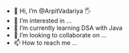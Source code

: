 - 👋 Hi, I’m @ArpitVadariya 🖐
- 👀 I’m interested in ...
- 🌱 I’m currently learning DSA with Java
- 💞️ I’m looking to collaborate on ...
- 📫 How to reach me ...

<!---
ArpitVadariya/ArpitVadariya is a ✨ special ✨ repository because its `README.md` (this file) appears on your GitHub profile.
You can click the Preview link to take a look at your changes.
--->
